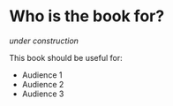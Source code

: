 Who is the book for?
=======================

*under construction*

This book should be useful for:
* Audience 1
* Audience 2
* Audience 3